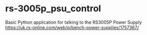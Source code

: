 # rs-3005p_psu_control
Basic Python application for talking to the RS3005P Power Supply
https://uk.rs-online.com/web/p/bench-power-supplies/1757367/


